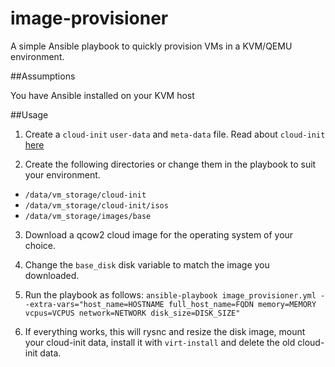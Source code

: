 # image-provisioner

A simple Ansible playbook to quickly provision VMs in a KVM/QEMU environment.

##Assumptions

You have Ansible installed on your KVM host

##Usage

1. Create a `cloud-init` `user-data` and `meta-data` file. Read about `cloud-init` [here](https://cloudinit.readthedocs.io/en/latest/)

2. Create the following directories or change them in the playbook to suit your environment.
- `/data/vm_storage/cloud-init`
- `/data/vm_storage/cloud-init/isos`
- `/data/vm_storage/images/base`

3. Download a qcow2 cloud image for the operating system of your choice.

4. Change the `base_disk` disk variable to match the image you downloaded.

5. Run the playbook as follows:
`ansible-playbook image_provisioner.yml --extra-vars="host_name=HOSTNAME full_host_name=FQDN memory=MEMORY vcpus=VCPUS network=NETWORK disk_size=DISK_SIZE"`

6. If everything works, this will rysnc and resize the disk image, mount your cloud-init data, install it with `virt-install` and delete the old cloud-init data. 
